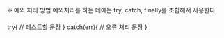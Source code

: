 ❇️ 예외 처리 방법
예외처리를 하는 데에는 try, catch, finally를 조합해서 사용한다.

try{
// 테스트할 문장
}
catch(err){
// 오류 처리 문장
}
